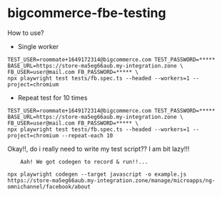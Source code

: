 # bigcommerce-fbe-testing


How to use?

- Single worker

```
TEST_USER=roommate+1649172314@bigcommerce.com TEST_PASSWORD=***** BASE_URL=https://store-ma5eg66aub.my-integration.zone \
FB_USER=user@mail.com FB_PASSWORD=***** \
npx playwright test tests/fb.spec.ts --headed --workers=1 --project=chromium
```

- Repeat test for 10 times

```
TEST_USER=roommate+1649172314@bigcommerce.com TEST_PASSWORD=***** BASE_URL=https://store-ma5eg66aub.my-integration.zone \
FB_USER=user@mail.com FB_PASSWORD=***** \
npx playwright test tests/fb.spec.ts --headed --workers=1 --project=chromium --repeat-each 10
```

Okay!!, do i really need to write my test script?? I am bit lazy!!! 
      
        Aah! We got codegen to record & run!!...
        
```
npx playwright codegen --target javascript -o example.js https://store-ma5eg66aub.my-integration.zone/manage/microapps/ng-omnichannel/facebook/about
```
